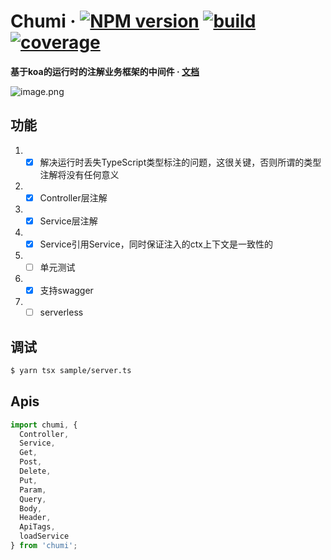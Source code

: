 # Chumi · [![NPM version](https://img.shields.io/npm/v/chumi.svg)](https://www.npmjs.com/package/chumi) [![build](https://img.shields.io/circleci/build/github/chumijs/chumi/master.svg)](https://circleci.com/gh/chumijs/chumi) [![coverage](https://img.shields.io/codecov/c/github/chumijs/chumi/master.svg)](https://codecov.io/github/chumijs/chumi?branch=master)

**基于koa的运行时的注解业务框架的中间件 · [文档](https://ph9o1wkcdp.feishu.cn/docx/UGCfdJVisokyQLxi2Rocuy4fn7f)**

![image.png](https://s1.ax1x.com/2023/03/09/ppnJJeA.png)

## 功能
1. - [x] 解决运行时丢失TypeScript类型标注的问题，这很关键，否则所谓的类型注解将没有任何意义
2. - [x] Controller层注解
3. - [x] Service层注解
4. - [x] Service引用Service，同时保证注入的ctx上下文是一致性的
5. - [ ] 单元测试
6. - [x] 支持swagger
7. - [ ] serverless

## 调试

```sh
$ yarn tsx sample/server.ts
```

## Apis

```ts
import chumi, {
  Controller,
  Service,
  Get,
  Post,
  Delete,
  Put,
  Param,
  Query,
  Body,
  Header,
  ApiTags,
  loadService
} from 'chumi';
```